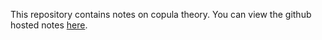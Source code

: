 This repository contains notes on copula theory. You can view the
github hosted notes
[here](http://cgroll.github.io/copula_theory/index.html). 

